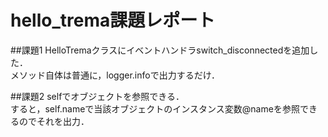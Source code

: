 # hello_trema課題レポート
##課題1
HelloTremaクラスにイベントハンドラswitch_disconnectedを追加した．  
メソッド自体は普通に，logger.infoで出力するだけ．  

##課題2
selfでオブジェクトを参照できる．  
すると，self.nameで当該オブジェクトのインスタンス変数@nameを参照できるのでそれを出力．  
